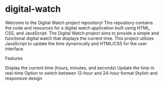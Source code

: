# digital-watch
Welcome to the Digital Watch project repository! This repository contains the code and resources for a digital watch application built using HTML, CSS, and JavaScript.
The Digital Watch project aims to provide a simple and functional digital watch that displays the current time. This project utilizes JavaScript to update the time dynamically and HTML/CSS for the user interface.

Features

Display the current time (hours, minutes, and seconds)
Update the time in real-time
Option to switch between 12-hour and 24-hour format
Stylish and responsive design
